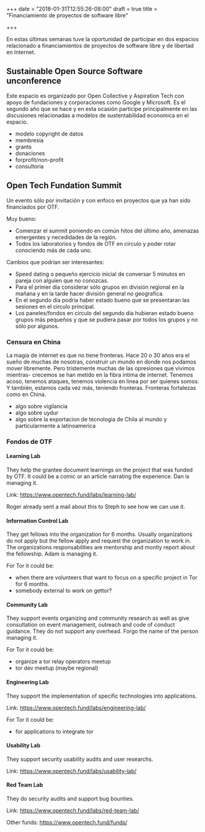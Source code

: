 +++
date = "2018-01-31T12:55:26-08:00"
draft = true
title = "Financiamiento de proyectos de software libre"

+++

En estas últimas semanas tuve la oportunidad de participar en dos espacios relacionado a financiamientos de proyectos de software libre y de libertad en Internet.

## Sustainable Open Source Software unconference

Este espacio es organizado por Open Collective y Aspiration Tech con apoyo de fundaciones y corporaciones como Google y Microsoft. Es el segundo año que se hace y en esta ocasión participe principalmente en las discusiones relacionadas a modelos de sustentabilidad economica en el espacio.

- modelo copyright de datos
- membresia
- grants
- donaciones
- forprofit/non-profit
- consultoria

## Open Tech Fundation Summit

Un evento sólo por invitación y con enfoco en proyectos que ya han sido financiados por OTF.

Muy bueno:
- Comenzar el summit poniendo en común hitos del último año, amenazas emergentes y necedidades de la región.
- Todos los laboratorios y fondos de OTF en circulo y poder rotar conociendo más de cada uno.

Cambios que podrian ser interesantes:
- Speed dating o pequeño ejercicio inicial de conversar 5 minutos en pareja con alguien que no conozcas.
- Para el primer día considerar sólo grupos en división regional en la mañana y en la tarde hacer división general no geografica.
- En el segundo día podria haber estado bueno que se presentaran las sesiones en el circulo principal.
- Los paneles/fondos en circulo del segundo día hubieran estado bueno grupos más pequeños y que se pudiera pasar por todos los grupos y no sólo por algunos.


### Censura en China

La magia de internet es que no tiene fronteras. Hace 20 o 30 años era el sueño de muchas de nosotras, construir un mundo en donde nos podamos mover libremente. Pero tristemente muchas de las opresiones que vivimos mientras- crecemos se han metido en la fibra intima de internet. Tenemos acoso, tenemos ataques, tenemos violencia en linea por ser quienes somos. Y también, estamos cada vez más, teniendo fronteras. Fronteras fortalezas como en China.

- algo sobre vigilancia
- algo sobre uydur
- algo sobre la exportacion de tecnologia de Chila al mundo y particularmente a latinoamerica


### Fondos de OTF

#### Learning Lab

They help the grantee document learnings on the project that was funded by OTF. It could be a comic or an article narrating the experience. Dan is managing it.

Link: https://www.opentech.fund/labs/learning-lab/

Roger already sent a mail about this to Steph to see how we can use it.

#### Information Control Lab

They get fellows into the organization for 6 months. Usually organizations do not apply but the fellow apply and request the organization to work in. The organizations responsabilities are mentorship and montly report about the fellowship. Adam is managing it.

For Tor it could be:
  - when there are volunteers that want to focus on a specific project in Tor for 6 months.
  - somebody external to work on gettor?


#### Community Lab

They support events organizing and community research as well as give consultation on event management, outreach and code of conduct guidance. They do not support any overhead. Forgo the name of the person managing it.

For Tor it could be:
  - organize a tor relay operators meetup
  - tor dev meetup (maybe regional)


#### Engineering Lab

They support the implementation of specific technologies into applications.

Link: https://www.opentech.fund/labs/engineering-lab/

For Tor it could be:
  - for applications to integrate tor

#### Usability Lab

They support security usability audits and user researchs.

Link: https://www.opentech.fund/labs/usability-lab/

#### Red Team Lab

They do security audits and support bug bounties.

Link: https://www.opentech.fund/labs/red-team-lab/


Other funds: https://www.opentech.fund/funds/
